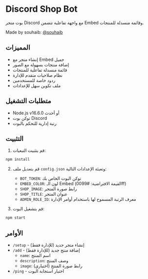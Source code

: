 # Discord Shop Bot

بوت متجر Discord مع واجهة تفاعلية تتضمن Embed وقائمة منسدلة للمنتجات.

Made by souhaib: [@souhaib](https://guns.lol/souhaib)

## المميزات
- إنشاء متجر مع Embed جميل
- إضافة منتجات بسهولة مع الصور
- قائمة منسدلة تفاعلية للمنتجات
- نظام صلاحيات متقدم للإدارة
- ردود خاصة للمستخدمين
- ملف تكوين سهل للإعدادات

## متطلبات التشغيل
- Node.js v16.6.0 أو أحدث
- توكن بوت Discord
- رتبة إدارية للتحكم بالبوت

## التثبيت
1. قم بتثبيت التبعيات:
```bash
npm install
```

2. قم بتعديل ملف `config.json` وتعبئة الإعدادات التالية:
   - `BOT_TOKEN`: توكن البوت الخاص بك
   - `EMBED_COLOR`: لون الـ Embed (القيمة الافتراضية: #0099ff)
   - `SHOP_IMAGE`: رابط صورة المتجر
   - `SHOP_TITLE`: عنوان المتجر
   - `ADMIN_ROLE_ID`: معرف الرتبة المسموح لها باستخدام أوامر الإدارة

3. قم بتشغيل البوت:
```bash
npm start
```

## الأوامر
- `/setup` - إنشاء متجر جديد (للإدارة فقط)
- `/add` - إضافة منتج جديد (للإدارة فقط)
  - `name`: اسم المنتج
  - `description`: وصف المنتج
  - `image`: رابط صورة المنتج (اختياري)
- `/ping` - اختبار استجابة البوت 
